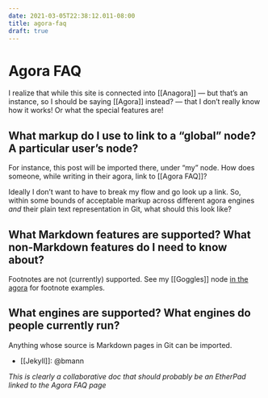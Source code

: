 ```yaml
---
date: 2021-03-05T22:38:12.011-08:00
title: agora-faq
draft: true
---
```

# Agora FAQ

I realize that while this site is connected into [[Anagora]] — but that’s an instance, so I should be saying [[Agora]] instead? — that I don’t really know how it works! Or what the special features are!

## What markup do I use to link to a “global” node? A particular user’s node?

For instance, this post will be imported there, under “my” node. How does someone, while writing in their agora, link to [[Agora FAQ]]?

Ideally I don’t want to have to break my flow and go look up a link. So, within some bounds of acceptable markup across different agora engines *and* their plain text representation in Git, what should this look like?

## What Markdown features are supported? What non-Markdown features do I need to know about?

Footnotes are not (currently) supported. See my [[Goggles]] node [in the agora](https://anagora.org/node/goggles) for footnote examples. 

## What engines are supported? What engines do people currently run?

Anything whose source is Markdown pages in Git can be imported. 

* [[Jekyll]]: @bmann

_This is clearly a collaborative doc that should probably be an EtherPad linked to the Agora FAQ page_


